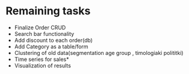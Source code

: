 # Remaining tasks
- Finalize Order CRUD
- Search bar functionality
- Add discount to each order(db)
- Add Category as a table/form
- Clustering of old data(segmentation age group , timologiaki polititki)
- Time series for sales*
- Visualization of results